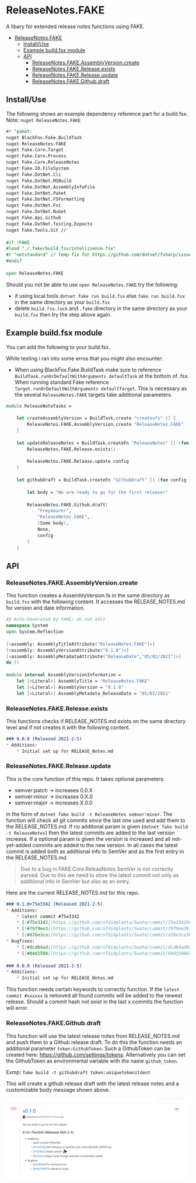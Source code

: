# ReleaseNotes.FAKE

A libary for extended release notes functions using FAKE.

- [ReleaseNotes.FAKE](#releasenotesfake)
  - [Install/Use](#installuse)
  - [Example build.fsx module](#example-buildfsx-module)
  - [API](#api)
    - [ReleaseNotes.FAKE.AssemblyVersion.create](#releasenotesfakeassemblyversioncreate)
    - [ReleaseNotes.FAKE.Release.exists](#releasenotesfakereleaseexists)
    - [ReleaseNotes.FAKE.Release.update](#releasenotesfakereleaseupdate)
    - [ReleaseNotes.FAKE.Github.draft](#releasenotesfakegithubdraft)

## Install/Use

The following shows an example dependency reference part for a build.fsx.
Note: `nuget ReleaseNotes.FAKE`

```fsharp
#r "paket:
nuget BlackFox.Fake.BuildTask
nuget ReleaseNotes.FAKE
nuget Fake.Core.Target
nuget Fake.Core.Process
nuget Fake.Core.ReleaseNotes
nuget Fake.IO.FileSystem
nuget Fake.DotNet.Cli
nuget Fake.DotNet.MSBuild
nuget Fake.DotNet.AssemblyInfoFile
nuget Fake.DotNet.Paket
nuget Fake.DotNet.FSFormatting
nuget Fake.DotNet.Fsi
nuget Fake.DotNet.NuGet
nuget Fake.Api.Github
nuget Fake.DotNet.Testing.Expecto 
nuget Fake.Tools.Git //"

#if !FAKE
#load "./.fake/build.fsx/intellisense.fsx"
#r "netstandard" // Temp fix for https://github.com/dotnet/fsharp/issues/5216
#endif

open ReleaseNotes.FAKE
```

Should you not be able to use `open ReleaseNotes.FAKE` try the following:
- if using local tools `dotnet fake run build.fsx` else `fake run build.fsx` in the same directory as your `build.fsx`
- delete `build.fsx.lock` and `.fake` directory in the same directory as your `build.fsx` then try the step above again.

## Example build.fsx module

You can add the following to your build.fsx.

While testing i ran into some erros that you might also encounter:
- When using BlackFox.Fake.BuildTask make sure to reference `BuildTask.runOrDefaultWithArguments defaultTask` at the bottom of .fsx. When running standard Fake reference `Target.runOrDefaultWithArguments defaultTarget`. This is necessary as the several `ReleaseNotes.FAKE` targets take additional parameters. 

```fsharp
module ReleaseNoteTasks =
    
    let createAssemblyVersion = BuildTask.create "createvfs" [] {
        ReleaseNotes.FAKE.AssemblyVersion.create "ReleaseNotes.FAKE"
    }

    let updateReleaseNotes = BuildTask.createFn "ReleaseNotes" [] (fun config ->
        ReleaseNotes.FAKE.Release.exists()

        ReleaseNotes.FAKE.Release.update config
    )

    let githubDraft = BuildTask.createFn "GithubDraft" [] (fun config ->

        let body = "We are ready to go for the first release!"

        ReleaseNotes.FAKE.Github.draft(
            "Freymaurer",
            "ReleaseNotes.FAKE",
            (Some body),
            None,
            config
        )
    )
```

## API

### ReleaseNotes.FAKE.AssemblyVersion.create

This function creates a AssemblyVersion.fs in the same directory as `build.fsx` with the following content. It accesses the RELEASE_NOTES.md for version and date information. 

```fsharp
// Auto-Generated by FAKE; do not edit
namespace System
open System.Reflection

[<assembly: AssemblyTitleAttribute("ReleaseNotes.FAKE")>]
[<assembly: AssemblyVersionAttribute("0.1.0")>]
[<assembly: AssemblyMetadataAttribute("ReleaseDate","05/02/2021")>]
do ()

module internal AssemblyVersionInformation =
    let [<Literal>] AssemblyTitle = "ReleaseNotes.FAKE" 
    let [<Literal>] AssemblyVersion = "0.1.0"
    let [<Literal>] AssemblyMetadata_ReleaseDate = "05/02/2021"

```

### ReleaseNotes.FAKE.Release.exists 

This functions checks if RELEASE_NOTES.md exists on the same directory level and if not creates it with the following content.

```md
### 0.0.0 (Released 2021-2-5)
* Additions:
    * Initial set up for RELEASE_Notes.md
```

### ReleaseNotes.FAKE.Release.update

This is the core function of this repo. It takes optional parameters:
- semver:patch -> increases 0.0.X
- semver:minor -> increases 0.X.0
- semver:major -> increases X.0.0

in the form of `dotnet fake build -t ReleaseNotes semver:minor`. The function will check all git commits since the last one used and add them to the RELEASE_NOTES.md. If no additonal param is given (`dotnet fake build -t ReleaseNotes`) then the latest commits are added to the last version increase. If a optional param is given the version is increased and all not-yet-added commits are added to the new version.
In all cases the latest commit is added both as additional info to SemVer and as the first entry in the RELEASE_NOTES.md. 

> Due to a bug in FAKE.Core.ReleasNotes SemVer is not correctly parsed. Due to this we need to store the latest commit not only as additional info in SemVer but also as an entry.

Here are the current RELEASE_NOTES.md for this repo.
```md
### 0.1.0+75e3342 (Released 2021-2-5)
* Additions:
    * latest commit #75e3342
    * [[#75e3342](https://github.com/nfdi4plants/Swate/commit/75e3342607582c42df597e1a292707fe05746ec5)] Self reference in build.fsx and create RELEASE_NOTES.md
    * [[#7979ee3](https://github.com/nfdi4plants/Swate/commit/7979ee39192e239c5cabd083fe7f871e42d43c2a)] Initial commit :tada:
    * [[#d76e3ce](https://github.com/nfdi4plants/Swate/commit/d76e3ce5b94a1acadd54881042cb605f072df1cb)] Repo name change and basic functionality added
* Bugfixes:
    * [[#dcdb4ad](https://github.com/nfdi4plants/Swate/commit/dcdb4ad8d5624a44eeb9f5a42ed0bf628fa5e1e0)] Fix naming errors
    * [[#04d1508](https://github.com/nfdi4plants/Swate/commit/04d15086c1de5bde9650b15d081294617e78bddc)] Fix reference issues

### 0.0.0 (Released 2021-2-5)
* Additions:
    * Initial set up for RELEASE_Notes.md
```

This function needs certain keywords to correctly function. If the `latest commit #xxxxxx` is removed all found commits will be added to the newest release. Should a commit hash not exist in the last x commits the function will error.

### ReleaseNotes.FAKE.Github.draft

This function will use the latest release notes from RELEASE_NOTES.md and push them to a Github release draft. To do this the function needs an additional parameter `token:GithubToken`. Such a GithubToken can be created here: https://github.com/settings/tokens.
Alternatively you can set the GithubToken as environmental variable with the name `github_token`.

Exmp: `fake build -t githubdraft token:uniquetokenitdent`

This will create a github release draft with the latest release notes and a customizable body message shown above.

![Github release draft exmp](docs/img/draft_exmp.png)
